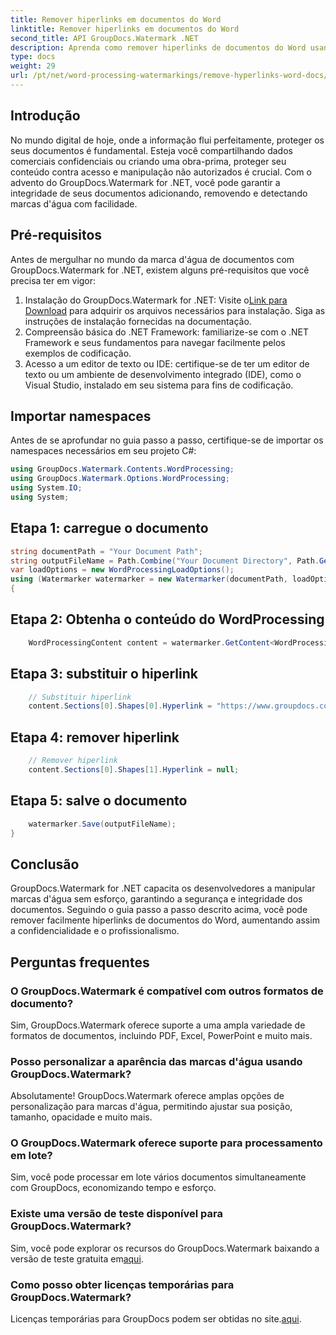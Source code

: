 ```yaml
---
title: Remover hiperlinks em documentos do Word
linktitle: Remover hiperlinks em documentos do Word
second_title: API GroupDocs.Watermark .NET
description: Aprenda como remover hiperlinks de documentos do Word usando GroupDocs.Watermark for .NET. Aumente a segurança dos documentos sem esforço.
type: docs
weight: 29
url: /pt/net/word-processing-watermarkings/remove-hyperlinks-word-docs/
---
```

## Introdução
No mundo digital de hoje, onde a informação flui perfeitamente, proteger os seus documentos é fundamental. Esteja você compartilhando dados comerciais confidenciais ou criando uma obra-prima, proteger seu conteúdo contra acesso e manipulação não autorizados é crucial. Com o advento do GroupDocs.Watermark for .NET, você pode garantir a integridade de seus documentos adicionando, removendo e detectando marcas d'água com facilidade.
## Pré-requisitos
Antes de mergulhar no mundo da marca d'água de documentos com GroupDocs.Watermark for .NET, existem alguns pré-requisitos que você precisa ter em vigor:
1.  Instalação do GroupDocs.Watermark for .NET: Visite o[Link para Download](https://releases.groupdocs.com/Watermark/net/) para adquirir os arquivos necessários para instalação. Siga as instruções de instalação fornecidas na documentação.
2. Compreensão básica do .NET Framework: familiarize-se com o .NET Framework e seus fundamentos para navegar facilmente pelos exemplos de codificação.
3. Acesso a um editor de texto ou IDE: certifique-se de ter um editor de texto ou um ambiente de desenvolvimento integrado (IDE), como o Visual Studio, instalado em seu sistema para fins de codificação.

## Importar namespaces
Antes de se aprofundar no guia passo a passo, certifique-se de importar os namespaces necessários em seu projeto C#:
```csharp
using GroupDocs.Watermark.Contents.WordProcessing;
using GroupDocs.Watermark.Options.WordProcessing;
using System.IO;
using System;
```
## Etapa 1: carregue o documento
```csharp
string documentPath = "Your Document Path";
string outputFileName = Path.Combine("Your Document Directory", Path.GetFileName(documentPath));
var loadOptions = new WordProcessingLoadOptions();
using (Watermarker watermarker = new Watermarker(documentPath, loadOptions))
{
```
## Etapa 2: Obtenha o conteúdo do WordProcessing
```csharp
    WordProcessingContent content = watermarker.GetContent<WordProcessingContent>();
```
## Etapa 3: substituir o hiperlink
```csharp
    // Substituir hiperlink
    content.Sections[0].Shapes[0].Hyperlink = "https://www.groupdocs.com/”;
```
## Etapa 4: remover hiperlink
```csharp
    // Remover hiperlink
    content.Sections[0].Shapes[1].Hyperlink = null;
```
## Etapa 5: salve o documento
```csharp
    watermarker.Save(outputFileName);
}
```

## Conclusão
GroupDocs.Watermark for .NET capacita os desenvolvedores a manipular marcas d'água sem esforço, garantindo a segurança e integridade dos documentos. Seguindo o guia passo a passo descrito acima, você pode remover facilmente hiperlinks de documentos do Word, aumentando assim a confidencialidade e o profissionalismo.
## Perguntas frequentes
### O GroupDocs.Watermark é compatível com outros formatos de documento?
Sim, GroupDocs.Watermark oferece suporte a uma ampla variedade de formatos de documentos, incluindo PDF, Excel, PowerPoint e muito mais.
### Posso personalizar a aparência das marcas d'água usando GroupDocs.Watermark?
Absolutamente! GroupDocs.Watermark oferece amplas opções de personalização para marcas d'água, permitindo ajustar sua posição, tamanho, opacidade e muito mais.
### O GroupDocs.Watermark oferece suporte para processamento em lote?
Sim, você pode processar em lote vários documentos simultaneamente com GroupDocs, economizando tempo e esforço.
### Existe uma versão de teste disponível para GroupDocs.Watermark?
 Sim, você pode explorar os recursos do GroupDocs.Watermark baixando a versão de teste gratuita em[aqui](https://releases.groupdocs.com/).
### Como posso obter licenças temporárias para GroupDocs.Watermark?
 Licenças temporárias para GroupDocs podem ser obtidas no site.[aqui](https://purchase.groupdocs.com/temporary-license/).